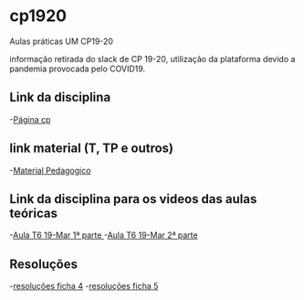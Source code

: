 # cp1920

Aulas práticas UM CP19-20

informação retirada do slack de CP 19-20, utilização da plataforma devido a pandemia provocada pelo COVID19.

## Link da disciplina
-[Página cp](http://wiki.di.uminho.pt/twiki/bin/view/Education/CP/WebHome)

## link material (T, TP e outros)
-[Material Pedagogico](http://wiki.di.uminho.pt/twiki/bin/view/Education/CP/MaterialPedagogico)

## Link da disciplina para os videos das aulas teóricas

-[Aula T6 	19-Mar 	1ª parte ](http://www.di.uminho.pt/~jno/media/CP1920-T6a.mp4)
-[Aula T6 	19-Mar 	2ª parte](http://www.di.uminho.pt/~jno/media/CP1920-T6b.mp4)

## Resoluções 

-[resoluções ficha 4](https://github.com/giventofly/cp1920/tree/master/ficha4)
-[resoluções ficha 5](https://github.com/giventofly/cp1920/tree/master/ficha5)

